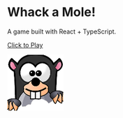# Whack a Mole!

A game built with React + TypeScript.

[Click to Play](https://www.rohilaharsh.in/whack-a-mole/)

![Whack a Mole](public/assets/icon/icon-128x128.png)
